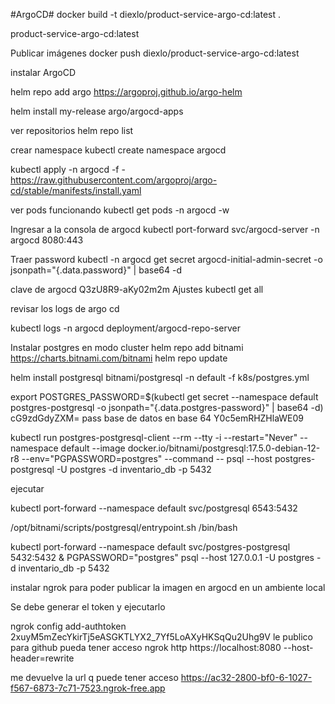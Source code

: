 #ArgoCD#
docker build -t diexlo/product-service-argo-cd:latest .

product-service-argo-cd:latest

Publicar imágenes
docker push diexlo/product-service-argo-cd:latest


instalar ArgoCD

helm repo add argo https://argoproj.github.io/argo-helm

 helm install my-release argo/argocd-apps

 ver repositorios 
 helm repo list

 crear namespace
 kubectl create namespace argocd

 kubectl apply -n argocd -f - https://raw.githubusercontent.com/argoproj/argo-cd/stable/manifests/install.yaml

ver pods funcionando 
kubectl get pods -n argocd -w

Ingresar a la consola de argocd
 kubectl port-forward svc/argocd-server -n argocd 8080:443

Traer password
kubectl -n argocd get secret argocd-initial-admin-secret -o jsonpath="{.data.password}" | base64 -d

clave de argocd 
Q3zU8R9-aKy02m2m
Ajustes
kubectl get all

revisar los logs de argo cd

kubectl logs -n argocd deployment/argocd-repo-server


Instalar postgres en modo cluster
helm repo add bitnami https://charts.bitnami.com/bitnami
helm repo update

helm install postgresql bitnami/postgresql -n default -f k8s/postgres.yml


export POSTGRES_PASSWORD=$(kubectl get secret --namespace default postgres-postgresql -o jsonpath="{.data.postgres-password}" | base64 -d)
cG9zdGdyZXM=
pass base de datos en base 64
Y0c5emRHZHlaWE09

kubectl run postgres-postgresql-client --rm --tty -i --restart="Never" --namespace default --image docker.io/bitnami/postgresql:17.5.0-debian-12-r8 --env="PGPASSWORD=postgres" --command -- psql --host postgres-postgresql -U postgres -d inventario_db -p 5432

ejecutar 


kubectl port-forward --namespace default svc/postgresql 6543:5432

/opt/bitnami/scripts/postgresql/entrypoint.sh /bin/bash

kubectl port-forward --namespace default svc/postgres-postgresql 5432:5432 & PGPASSWORD="postgres" psql --host 127.0.0.1 -U postgres -d inventario_db -p 5432


instalar ngrok para poder publicar la imagen en argocd en un ambiente local

Se debe generar el token y ejecutarlo

ngrok config add-authtoken 2xuyM5mZecYkirTj5eASGKTLYX2_7Yf5LoAXyHKSqQu2Uhg9V
le publico para github pueda tener acceso
ngrok http https://localhost:8080 --host-header=rewrite

me devuelve la url q puede tener acceso
https://ac32-2800-bf0-6-1027-f567-6873-7c71-7523.ngrok-free.app
